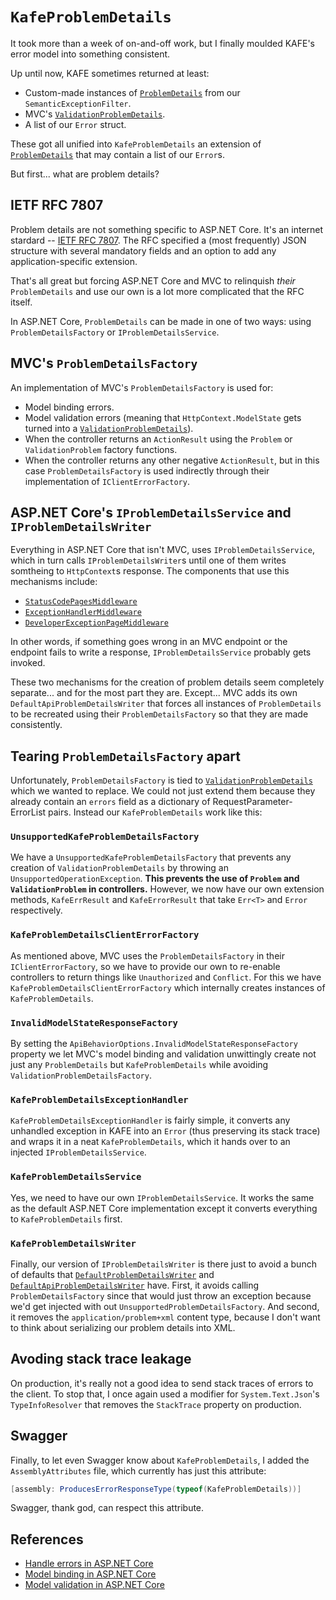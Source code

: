 # `KafeProblemDetails`

It took more than a week of on-and-off work, but I finally moulded KAFE's error model into something consistent.

Up until now, KAFE sometimes returned at least:
* Custom-made instances of [`ProblemDetails`] from our `SemanticExceptionFilter`.
* MVC's [`ValidationProblemDetails`].
* A list of our `Error` struct.

These got all unified into `KafeProblemDetails` an extension of [`ProblemDetails`]
that may contain a list of our `Error`s.

But first... what are problem details?


## IETF RFC 7807

Problem details are not something specific to ASP.NET Core.
It's an internet stardard -- [IETF RFC 7807](https://datatracker.ietf.org/doc/html/rfc7807).
The RFC specified a (most frequently) JSON structure with several mandatory fields
and an option to add any application-specific extension.

That's all great but forcing ASP.NET Core and MVC to relinquish *their* `ProblemDetails` and use our own
is a lot more complicated that the RFC itself.

In ASP.NET Core, `ProblemDetails` can be made in one of two ways: using `ProblemDetailsFactory` or `IProblemDetailsService`.


## MVC's `ProblemDetailsFactory`

An implementation of MVC's `ProblemDetailsFactory` is used for:

* Model binding errors.
* Model validation errors (meaning that `HttpContext.ModelState` gets turned into a [`ValidationProblemDetails`]).
* When the controller returns an `ActionResult` using the `Problem` or `ValidationProblem` factory functions.
* When the controller returns any other negative `ActionResult`, but in this case `ProblemDetailsFactory`
  is used indirectly through their implementation of `IClientErrorFactory`.


## ASP.NET Core's `IProblemDetailsService` and `IProblemDetailsWriter`

Everything in ASP.NET Core that isn't MVC, uses `IProblemDetailsService`,
which in turn calls `IProblemDetailsWriter`s until one of them writes somtheing to `HttpContext`s response.
The components that use this mechanisms include:

* [`StatusCodePagesMiddleware`]
* [`ExceptionHandlerMiddleware`]
* [`DeveloperExceptionPageMiddleware`]

In other words, if something goes wrong in an MVC endpoint or the endpoint fails to write a response, `IProblemDetailsService` probably gets invoked.

These two mechanisms for the creation of problem details seem completely separate... and for the most part they are.
Except... MVC adds its own `DefaultApiProblemDetailsWriter`
that forces all instances of `ProblemDetails` to be recreated using their `ProblemDetailsFactory`
so that they are made consistently.


## Tearing `ProblemDetailsFactory` apart

Unfortunately, `ProblemDetailsFactory` is tied to [`ValidationProblemDetails`] which we wanted to replace.
We could not just extend them because they already contain an `errors` field
as a dictionary of RequestParameter-ErrorList pairs.
Instead our `KafeProblemDetails` work like this:

### `UnsupportedKafeProblemDetailsFactory`

We have a `UnsupportedKafeProblemDetailsFactory` that prevents any creation of `ValidationProblemDetails`
by throwing an `UnsupportedOperationException`.
**This prevents the use of `Problem` and `ValidationProblem` in controllers.**
However, we now have our own extension methods, `KafeErrResult` and `KafeErrorResult`
that take `Err<T>` and `Error` respectively.

### `KafeProblemDetailsClientErrorFactory`

As mentioned above, MVC uses the `ProblemDetailsFactory` in their `IClientErrorFactory`, so we have to provide our own
to re-enable controllers to return things like `Unauthorized` and `Conflict`.
For this we have `KafeProblemDetailsClientErrorFactory` which internally creates instances of `KafeProblemDetails`.

### `InvalidModelStateResponseFactory`

By setting the `ApiBehaviorOptions.InvalidModelStateResponseFactory` property we let MVC's model binding and validation
unwittingly create not just any `ProblemDetails` but `KafeProblemDetails`
while avoiding `ValidationProblemDetailsFactory`.

### `KafeProblemDetailsExceptionHandler`

`KafeProblemDetailsExceptionHandler` is fairly simple, it converts any unhandled exception in KAFE into an `Error`
(thus preserving its stack trace) and wraps it in a neat `KafeProblemDetails`, which it hands over to an injected
`IProblemDetailsService`.

### `KafeProblemDetailsService`

Yes, we need to have our own `IProblemDetailsService`.
It works the same as the default ASP.NET Core implementation
except it converts everything to `KafeProblemDetails` first.

### `KafeProblemDetailsWriter`

Finally, our version of `IProblemDetailsWriter` is there just to avoid a bunch of defaults
that [`DefaultProblemDetailsWriter`] and [`DefaultApiProblemDetailsWriter`] have.
First, it avoids calling `ProblemDetailsFactory` since that would just throw an exception
because we'd get injected with out `UnsupportedProblemDetailsFactory`.
And second, it removes the `application/problem+xml` content type, because I don't want to think about serializing
our problem details into XML.


## Avoding stack trace leakage

On production, it's really not a good idea to send stack traces of errors to the client.
To stop that, I once again used a modifier for `System.Text.Json`'s `TypeInfoResolver`
that removes the `StackTrace` property on production.


## Swagger

Finally, to let even Swagger know about `KafeProblemDetails`, I added the `AssemblyAttributes` file,
which currently has just this attribute:

```csharp
[assembly: ProducesErrorResponseType(typeof(KafeProblemDetails))]
```

Swagger, thank god, can respect this attribute.


## References

* [Handle errors in ASP.NET Core](https://learn.microsoft.com/en-us/aspnet/core/fundamentals/error-handling?view=aspnetcore-9.0)
* [Model binding in ASP.NET Core](https://learn.microsoft.com/en-us/aspnet/core/mvc/models/model-binding?view=aspnetcore-9.0)
* [Model validation in ASP.NET Core](https://learn.microsoft.com/en-us/aspnet/core/mvc/models/validation?view=aspnetcore-9.0)

[`ProblemDetails`]: https://learn.microsoft.com/en-us/dotnet/api/microsoft.aspnetcore.mvc.problemdetails?view=aspnetcore-9.0
[`ValidationProblemDetails`]: https://learn.microsoft.com/en-us/dotnet/api/microsoft.aspnetcore.mvc.validationproblemdetails?view=aspnetcore-9.0
[`DefaultProblemDetailsWriter`]: https://github.com/dotnet/aspnetcore/blob/a536565375648e7c5dca98bba13c7c39b9187090/src/Http/Http.Extensions/src/DefaultProblemDetailsWriter.cs#L12
[`DefaultApiProblemDetailsWriter`]: https://github.com/dotnet/aspnetcore/blob/a536565375648e7c5dca98bba13c7c39b9187090/src/Mvc/Mvc.Core/src/Infrastructure/DefaultApiProblemDetailsWriter.cs#L10
[`StatusCodePagesMiddleware`]: https://learn.microsoft.com/en-us/aspnet/core/fundamentals/error-handling?view=aspnetcore-9.0#usestatuscodepages
[`ExceptionHandlerMiddleware`]: https://learn.microsoft.com/en-us/aspnet/core/fundamentals/error-handling?view=aspnetcore-9.0#exception-handler-page
[`DeveloperExceptionPageMiddleware`]: https://learn.microsoft.com/en-us/aspnet/core/fundamentals/error-handling?view=aspnetcore-9.0#developer-exception-page
